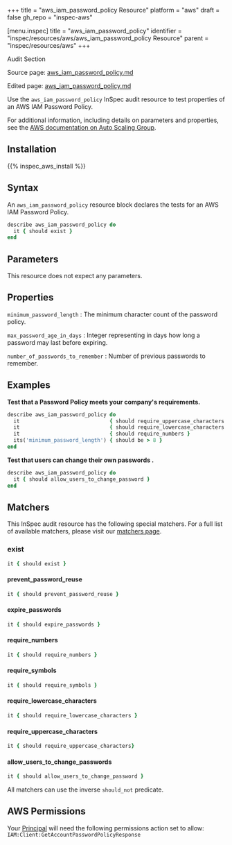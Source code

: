 +++
title = "aws_iam_password_policy Resource"
platform = "aws"
draft = false
gh_repo = "inspec-aws"

[menu.inspec]
title = "aws_iam_password_policy"
identifier = "inspec/resources/aws/aws_iam_password_policy Resource"
parent = "inspec/resources/aws"
+++

<div class="admonition-note">
<p class="admonition-note-title">Audit Section</p>
<div class="admonition-note-text">
<p>Source page: <a href="https://github.com/inspec/inspec-aws/blob/main/docs/resources/aws_iam_password_policy.md">aws_iam_password_policy.md</a></p>
<p>Edited page: <a href="https://github.com/ianmadd/inspec-aws/blob/im/hugo/docs-chef-io/content/inspec/resources/aws_iam_password_policy.md">aws_iam_password_policy.md</a></p>
</div>
</div>



Use the `aws_iam_password_policy` InSpec audit resource to test properties of an AWS IAM Password Policy.

For additional information, including details on parameters and properties, see the [AWS documentation on Auto Scaling Group](https://docs.aws.amazon.com/autoscaling/ec2/userguide/AutoScalingGroup.html).

## Installation

{{% inspec_aws_install %}}

## Syntax

An `aws_iam_password_policy` resource block declares the tests for an AWS IAM Password Policy.

```ruby
describe aws_iam_password_policy do
  it { should exist }
end
```

## Parameters

This resource does not expect any parameters.

## Properties

`minimum_password_length`
: The minimum character count of the password policy.

`max_password_age_in_days`
: Integer representing in days how long a password may last before expiring.

`number_of_passwords_to_remember`
: Number of previous passwords to remember.

## Examples

**Test that a Password Policy meets your company's requirements.**

```ruby
describe aws_iam_password_policy do
  it                             { should require_uppercase_characters }
  it                             { should require_lowercase_characters }
  it                             { should require_numbers }
  its('minimum_password_length') { should be > 8 }
end
```

**Test that users can change their own passwords .**

```ruby
describe aws_iam_password_policy do
  it { should allow_users_to_change_password }
end
```

## Matchers

This InSpec audit resource has the following special matchers. For a full list of available matchers, please visit our [matchers page](https://www.inspec.io/docs/reference/matchers/).

### exist

```ruby
it { should exist }
```

#### prevent_password_reuse
```ruby
it { should prevent_password_reuse }
```

#### expire_passwords 
```ruby
it { should expire_passwords }
```

#### require_numbers   
```ruby
it { should require_numbers }
```

#### require_symbols
```ruby
it { should require_symbols }
```

#### require_lowercase_characters
```ruby
it { should require_lowercase_characters }
```

#### require_uppercase_characters
```ruby
it { should require_uppercase_characters}
```

#### allow_users_to_change_passwords
```ruby
it { should allow_users_to_change_password }
```

All matchers can use the inverse `should_not` predicate.

## AWS Permissions

Your [Principal](https://docs.aws.amazon.com/IAM/latest/UserGuide/intro-structure.html#intro-structure-principal) will need the following permissions action set to allow: `IAM:Client:GetAccountPasswordPolicyResponse`
